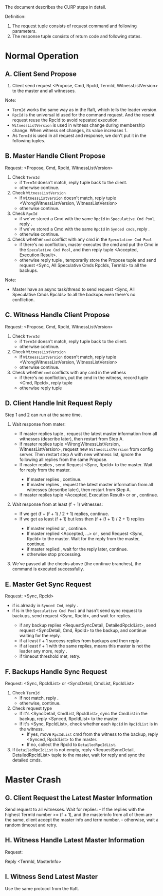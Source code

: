 The document describes the CURP steps in detail.

Definition:
1. The request tuple consists of request command and following parameters.
2. The response tuple consists of return code and following states.

# Normal Operation
## A. Client Send Propose

1. Client send request <Propose, Cmd, RpcId, TermId, WitnessListVersion> to the master and all witnesses.

Note:
- `TermId` works the same way as in the Raft, which tells the leader version.
- `RpcId` is the universal id used for the command request. And the resent request reuse the RpcId to avoid repeated execution.
- `WitnessListVersion` is used in witness change during membership change. When witness set changes, its value increases 1.
- As `TermId` is used in all request and response, we don't put it in the following tuples.

## B. Master Handle Client Propose

Request: <Propose, Cmd, RpcId, WitnessListVersion>

1. Check `TermId`
    - if `TermId` doesn't match, reply tuple <WrongTermId> back to the client.
    - otherwise continue.
2. Check `WitnessListVersion`
    - if `WitnessListVersion` doesn't match, reply tuple <WrongWitnessListVersion, WitnessListVersion>
    - otherwise continue.
3. Check `RpcId`
    - if we've stored a Cmd with the same `RpcId` in `Speculative Cmd Pool`, reply <Accepted-Repeated>.
    - if we've stored a Cmd with the same `RpcId` in `Synced cmds`, reply <Synced-Repeated>.
    - otherwise continue.
4. Check whether `cmd` conflict with any cmd in the `Speculative Cmd Pool`
    - if there's no confliction, master executes the cmd and put the Cmd in the `Speculative Cmd Pool`, and then reply tuple <Accepted, Execution Result>.
    - otherwise reply tuple <NeedSync>, temporarily store the Propose tuple and send request <Sync, All Speculative Cmds RpcIds, TermId> to all the backups.

Note:
- Master have an async task/thread to send request <Sync, All Speculative Cmds RpcIds> to all the backups even there's no confliction.

## C. Witness Handle Client Propose

Request: <Propose, Cmd, RpcId, WitnessListVersion>

1. Check `TermId`
    - if `TermId` doesn't match, reply tuple <WrongTermId> back to the client.
    - otherwise continue.
2. Check `WitnessListVersion`
    - if `WitnessListVersion` doesn't match, reply tuple <WrongWitnessListVersion, WitnessListVersion>
    - otherwise continue.
3. Check whether `cmd` conflicts with any cmd in the witness
    - if there's no confliction, put the cmd in the witness, record tuple <Cmd, RpcId>, reply tuple <Accepted>
    - otherwise reply tuple <NeedSync>

## D. Client Handle Init Request Reply

Step 1 and 2 can run at the same time.

1. Wait response from mater:
    - If master replies tuple <WrongTermId>, request the latest master information from all witnesses (describe later), then restart from Step A.
    - If master replies tuple <WrongWitnessListVersion, WitnessListVersion>, request new `WitnessListVersion` from config server. Then restart step A with new withness list, ignore the following all replies from the same Propose.
    - If master replies <NeedSync>, send Request <Sync, RpcId> to the master. Wait for reply from the master.
        - If master replies <Synced>, continue.
        - If master replies <WrongTermId>, request the latest master information from all witnesses (describe later), then restart from Step A.
    - If master replies tuple <Accepted, Execution Result> or <Accepted-Repeated> or <Synced-Repeated>, continue.

2. Wait response from at least (f + 1) witnesses:
    - If we get (f + (f + 1) / 2 + 1) <Accepted> replies, continue.
    - If we get as least (f + 1) but less then (f + (f + 1) / 2 + 1) <Accepted> replies
        - If master replied <Synced> or <Synced-Repeated>, continue.
        - If master replied <Accepted, ...> or <Accepted-Repeated>, send Request <Sync, RpcId> to the master. Wait for the <Synced> reply from the master, continue.
        - if master replied <NeedSync>, wait for the <Synced> reply later, continue.
        - otherwise stop processing.

3. We've passed all the checks above (the continue branches), the command is executed successfully.

## E. Master Get Sync Request

Request: <Sync, RpcId>

- if <RpcId> is already in `Synced Cmd`, reply <Synced>.
- if <RpcId> is in the `Speculative Cmd Pool` and hasn't send sync request to backups, send request <Sync, RpcId>, and wait for replies.
    - if any backup replies <RequestSyncDetail, DetailedRpcIdList>, send request <SyncDetail, Cmd, RpcId> to the backup, and continue waiting for the reply.
    - if at least f + 1 success replies from backups and then reply <Synced>.
    - if at least f + 1 <WrongTermId> with the same replies, means this master is not the leader any more, reply <WrongTermId>.
    - if timeout threshold met, retry.

## F. Backups Handle Sync Request

Request: <Sync, RpcIdList> or <SyncDetail, CmdList, RpcIdList>

1. Check `TermId`
    - If not match, reply <WrongTermId>.
    - otherwise, continue.
2. Check request type
    - If it's <SyncDetail, CmdList, RpcIdList>, sync the CmdList in the backup, reply <Synced, RpcIdList> to the master.
    - If it's <Sync, RpcIdList>, check whether each `RpcId` in `RpcIdList` is in the witness.
        - If yes, move `RpcIdList` cmd from the witness to the backup, reply <Synced, RpcIdList> to the master.
        - If no, collect the RpcId to `DetailedRpcIdList`.
3. If `DetailedRpcIdList` is not empty, reply <RequestSyncDetail, DetailedRpcIdList> tuple to the master, wait for reply and sync the detailed cmds.

# Master Crash
## G. Client Request the Latest Master Information

Send request <QueryMasterInfo> to all witnesses. Wait for replies:
    - If the replies with the highest TermId number >= (f + 1), and the masterinfo from all of them are the same, client accept the master info and term number.
    - otherwise, wait a random timeout and retry.

## H. Witness Handle Latest Master Information

Request: <QueryMasterInfo>

Reply <TermId, MasterInfo>

## I. Witness Send Latest Master

Use the same protocol from the Raft.

<!-- ## J. Recovery From Master

1. Send <StopService> to all the other witnesses, after getting confirmed reply from f witnesses, continue.
2. Send <Collect-Witness-Backup> to all the confirmed witnesses, wait for all replies from them.
3. Find <> -->
